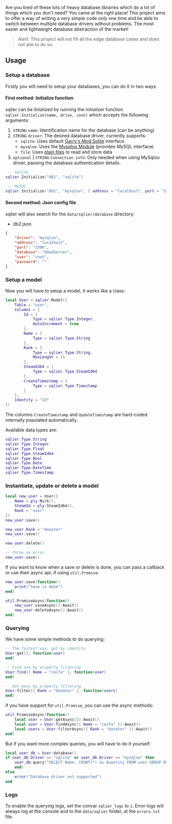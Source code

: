Are you tired of these lots of heavy database libraries which do a lot of things which you don't need? You came at the right place! This project aims to offer a way of writing a very simple code only one time and be able to switch between multiple database drivers without problems. The most easier and lightweight database abstraction of the market!

> Alert: This project will not fill all the edge database cases and does not aim to do so.

## Usage

### Setup a database

Firstly you will need to setup your databases, you can do it in two ways.
#### First method: Initialize function
sqlier can be itnialized by running the initializer function `sqlier.Initialize(name, drive, conn)` which accepts the following arguments:

1. `STRING` `name`: Identification name for the database (can be anything)
2. `STRING` `driver`: The desired database driver, currently supports:
   - `sqlite`: Uses default [Garry's Mod Sqlite](https://wiki.facepunch.com/gmod/sql) interface
   - `mysqloo`: Uses the [Mysqloo Module](https://github.com/FredyH/MySQLOO) (provides MySQL interface)
   - `file`: Uses [plain files](https://wiki.facepunch.com/gmod/file_class) to read and store data
4. `optional` | `STRING` `Connection info`: Only needed when using MySqloo driver, passing the database authentication details.  

```lua
 -- Sqlite
sqlier.Initialize("db1", "sqlite")

 -- MySQL
sqlier.Initialize("db2", "mysqloo", { address = "localhost", port = "3306", database = "GmodServer", user = "root", password = "" })
```
#### Second method: Json config file
sqlier will also search for the `data/sqlier/database` directory:

* db2.json
```json
{
    "driver": "mysqloo",
    "address": "localhost",
    "port": "3306",
    "database": "GmodServer",
    "user": "root",
    "password": ""
}
```

### Setup a model

Now you will have to setup a model, it works like a class:

```lua
local User = sqlier.Model({
    Table = "user",
    Columns = {
        Id = {
            Type = sqlier.Type.Integer,
            AutoIncrement = true
        },
        Name = {
            Type = sqlier.Type.String
        },
        Rank = {
            Type = sqlier.Type.String,
            MaxLenght = 15
        },
        SteamId64 = {
            Type = sqlier.Type.SteamId64
        },
        CreateTimestamp = {
            Type = sqlier.Type.Timestamp
        }
    },
    Identity = "Id"
})
```

The columns `CreateTimestamp` and `UpdateTimestamp` are hard-coded internally populated automatically.

Available data types are:

```lua
sqlier.Type.String
sqlier.Type.Integer
sqlier.Type.Float
sqlier.Type.SteamId64
sqlier.Type.Bool
sqlier.Type.Date
sqlier.Type.DateTime
sqlier.Type.Timestamp
```

### Instantiate, update or delete a model

```lua
local new_user = User({
    Name = ply:Nick(),
    SteamId = ply:SteamId64(),
    Rank = "user"
})
new_user:save()

new_user.Rank = "donator"
new_user:save()

new_user:delete()

-- throw an error
new_user:save()
```

If you want to know when a save or delete is done, you can pass a callback or use their async api, if using `util.Promise`:

```lua
new_user:save(function()
    print("Save is done")
end)

util.PromiseAsync(function()
    new_user:saveAsync():Await()
    new_user:deleteAsync():Await()
end)
```

### Querying

We have some simple methods to do querying:

```lua
-- The fastest way, get by identity
User:get(2, function(user)
end)

-- Find one by property filtering
User:find({ Name = "ceifa" }, function(user)
end)

-- Get many by property filtering
User:filter({ Rank = "donator" }, function(users)
end)
```

If you have support for `util.Promise`, you can use the async methods:

```lua
util.PromiseAsync(function()
    local user = User:getAsync(2):Await()
    local user = User:findAsync({ Name = "ceifa" }):Await()
    local users = User:filterAsync({ Rank = "donator" }):Await()
end)
```

But if you want more complex queries, you will have to do it yourself:

```lua
local user_db = User:database()
if user_db.Driver == "sqlite" or user_db.Driver == "mysqloo" then
    user_db:query("SELECT Name, COUNT(*) as Quantity FROM user GROUP BY Name", function(names)
    end)
else
    error("Database driver not supported")
end
```

### Logs

To enable the querying logs, set the convar `sqlier_logs` to `1`. Error logs will always log at the console and to the `data/sqlier` folder, at the `errors.txt` file.
